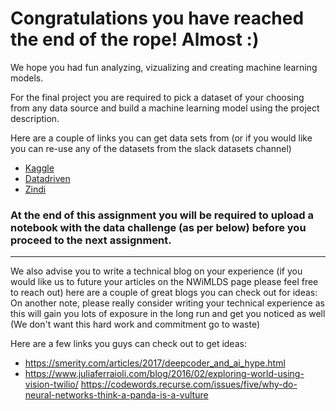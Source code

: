 # Congratulations you have reached the end of the rope! Almost :)
We hope you had fun analyzing, vizualizing and creating machine learning models.

For the final project you are required to pick a dataset of your choosing from any data source and build a machine learning model using the project description.

Here are a couple of links you can get data sets from (or if you would like you can re-use any of the datasets from the slack datasets channel)
- [Kaggle](https://www.kaggle.com/competitions)
- [Datadriven](https://www.drivendata.org/competitions/)
- [Zindi](https://zindi.africa/competitions)

### At the end of this assignment you will be required to upload a notebook with the data challenge (as per below) before you proceed to the next assignment.


---

We also advise you to write a technical blog on your experience (if you would like us to future your articles on the NWiMLDS page please feel free to reach out) here are a couple of great blogs you can check out for ideas:
On another note, please really consider writing your technical experience as this will gain you lots of exposure in the long run and get you noticed as well (We don't want this hard work and commitment go to waste)

Here are a few links you guys can check out to get ideas:
- https://smerity.com/articles/2017/deepcoder_and_ai_hype.html
- https://www.juliaferraioli.com/blog/2016/02/exploring-world-using-vision-twilio/
 https://codewords.recurse.com/issues/five/why-do-neural-networks-think-a-panda-is-a-vulture
